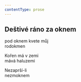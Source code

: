 ```yaml
---
contentType: prose
---
```


## Deštivé ráno za oknem

pod oknem kvete můj  
rodokmen

Kořen má v zemi  
mává haluzemi

Nezaprší-li  
nezmoknem
